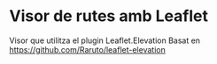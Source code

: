 # Visor de rutes amb Leaflet
Visor que utilitza el plugin Leaflet.Elevation
Basat en https://github.com/Raruto/leaflet-elevation
